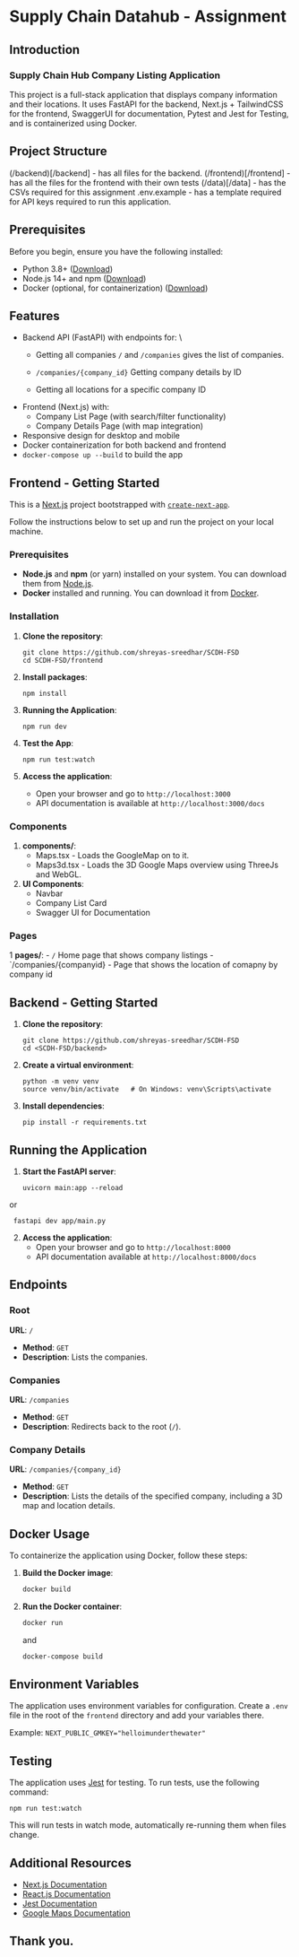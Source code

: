 # Supply Chain Datahub - Assignment 

## Introduction

### Supply Chain Hub Company Listing Application

This project is a full-stack application that displays company information and their locations. It uses FastAPI for the backend, Next.js + TailwindCSS for the frontend, SwaggerUI for documentation, Pytest and Jest for Testing, and is containerized using Docker.

## Project Structure
(/backend)[/backend] - has all files for the backend.
(/frontend)[/frontend] - has all the files for the frontend with their own tests
(/data)[/data] - has the CSVs required for this assignment 
.env.example - has a template required for API keys required to run this application. 
## Prerequisites

Before you begin, ensure you have the following installed:
- Python 3.8+ ([Download](https://www.python.org/downloads/))
- Node.js 14+ and npm ([Download](https://nodejs.org/en/download/))
- Docker (optional, for containerization) ([Download](https://www.docker.com/products/docker-desktop))

## Features

- Backend API (FastAPI) with endpoints for: \ 
  - Getting all companies 
  ```/``` and  ```/companies``` gives the list of companies. 

  - ```/companies/{company_id}```  Getting company details by ID
  - Getting all locations for a specific company ID
- Frontend (Next.js) with:
  - Company List Page (with search/filter functionality)
  - Company Details Page (with map integration)
- Responsive design for desktop and mobile
- Docker containerization for both backend and frontend
- ```docker-compose up --build``` to build the app 



## Frontend - Getting Started 
This is a [Next.js](https://nextjs.org/) project bootstrapped with [`create-next-app`](https://github.com/vercel/next.js/tree/canary/packages/create-next-app).

Follow the instructions below to set up and run the project on your local machine.

### Prerequisites

- **Node.js** and **npm** (or yarn) installed on your system. You can download them from [Node.js](https://nodejs.org/).
- **Docker** installed and running. You can download it from [Docker](https://www.docker.com/).

### Installation

1. **Clone the repository**:
   ```
   git clone https://github.com/shreyas-sreedhar/SCDH-FSD
   cd SCDH-FSD/frontend
   ```

2. **Install packages**:
   ```
   npm install
   ```

3. **Running the Application**:
   ```
   npm run dev
   ```

4. **Test the App**:
   ```
   npm run test:watch
   ```

5. **Access the application**:
   - Open your browser and go to `http://localhost:3000`
   - API documentation is available at `http://localhost:3000/docs`


### Components

1.  **components/**: 
    - Maps.tsx - Loads the GoogleMap on to it.
    - Maps3d.tsx - Loads the 3D Google Maps overview using ThreeJs and WebGL. 
2. **UI Components**:
    - Navbar 
   - Company List Card
   - Swagger UI for Documentation

### Pages

1  **pages/**: 
    - `/` Home page that shows company listings
    -`/companies/{companyid} - Page that shows the location of comapny by company id



## Backend - Getting Started

1. **Clone the repository**:
   ```
   git clone https://github.com/shreyas-sreedhar/SCDH-FSD
   cd <SCDH-FSD/backend>
   ```

2. **Create a virtual environment**:
   ```
   python -m venv venv
   source venv/bin/activate   # On Windows: venv\Scripts\activate
   ```

3. **Install dependencies**:
   ```
   pip install -r requirements.txt
   ```

## Running the Application

1. **Start the FastAPI server**:
   ```
   uvicorn main:app --reload
   ```
 or 
 ```
  fastapi dev app/main.py 
   ```
2. **Access the application**:
   - Open your browser and go to `http://localhost:8000`
   - API documentation available at `http://localhost:8000/docs`
## Endpoints

### Root

**URL**: `/`

- **Method**: `GET`
- **Description**: Lists the companies.

### Companies

**URL**: `/companies`

- **Method**: `GET`
- **Description**: Redirects back to the root (`/`).

### Company Details

**URL**: `/companies/{company_id}`

- **Method**: `GET`
- **Description**: Lists the details of the specified company, including a 3D map and location details.


## Docker Usage

To containerize the application using Docker, follow these steps:

1. **Build the Docker image**:
   ```bash
   docker build
    ```

2. **Run the Docker container**:
   ```bash
   docker run 
   ```

   and 

    ```bash
   docker-compose build
   ```

## Environment Variables

The application uses environment variables for configuration. Create a `.env` file in the root of the `frontend` directory and add your variables there.

Example: ```NEXT_PUBLIC_GMKEY="helloimunderthewater"```


## Testing

The application uses [Jest](https://jestjs.io/) for testing. To run tests, use the following command:

```
npm run test:watch
```

This will run tests in watch mode, automatically re-running them when files change.

## Additional Resources

- [Next.js Documentation](https://nextjs.org/docs)
- [React.js Documentation](https://reactjs.org/docs/getting-started.html)
- [Jest Documentation](https://jestjs.io/docs/getting-started)
- [Google Maps Documentation](https://developers.google.com/maps/documentation)

## Thank you. 


